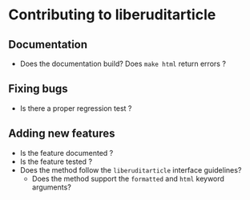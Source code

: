 # Contributing to liberuditarticle

## Documentation

* Does the documentation build? Does `make html` return errors ?

## Fixing bugs

* Is there a proper regression test ?

## Adding new features

* Is the feature documented ?
* Is the feature tested ?
* Does the method follow the `liberuditarticle` interface guidelines?
  * Does the method support the `formatted` and `html` keyword arguments?
